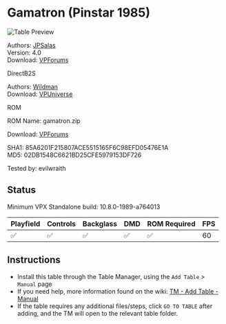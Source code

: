 ﻿# Gamatron (Pinstar 1985)

![Table Preview](../../images/vpx-gamatron.jpg)

Authors: [JPSalas](https://www.vpforums.org/index.php?showuser=277)  
Version: 4.0  
Download: [VPForums](https://www.vpforums.org/index.php?app=downloads&showfile=15658)

DirectB2S

Authors: [Wildman](https://vpuniverse.com/profile/5-wildman/)  
Download: [VPUniverse](https://vpuniverse.com/files/file/15155-gamatron-pinstar-1985/)

ROM

ROM Name: gamatron.zip

Download: [VPForums](https://www.vpforums.org/index.php?app=downloads&showfile=726)

SHA1: 85A6201F215807ACE5515165F6C98EFD05476E1A  
MD5:  02DB1548C6621BD25CFE5979153DF726 

Tested by: evilwraith

## Status 

Minimum VPX Standalone build: 10.8.0-1989-a764013

| Playfield | Controls | Backglass | DMD | ROM Required | FPS | 
|-----------|----------|-----------|-----|--------------|-----|
| :white_check_mark: | :white_check_mark: | :white_check_mark: | :white_check_mark: | :white_check_mark: | 60 |

## Instructions

- Install this table through the Table Manager, using the `Add Table` > `Manual` page
- If you need help, more information found on the wiki: [TM - Add Table - Manual](https://github.com/LegendsUnchained/vpx-standalone-alp4k/wiki/%5B04%5D-%F0%9F%A7%A1-TM-%E2%80%90-Other-Features#add-table---manual)
- If the table requires any additional files/steps, click `GO TO TABLE` after adding, and the TM will open to the relevant table folder.

